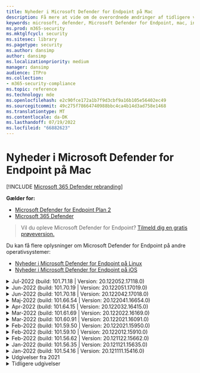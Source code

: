 ```yaml
---
title: Nyheder i Microsoft Defender for Endpoint på Mac
description: Få mere at vide om de overordnede ændringer af tidligere versioner af Microsoft Defender for Endpoint på Mac.
keywords: microsoft, defender, Microsoft Defender for Endpoint, mac, installation, macos, whatsnew
ms.prod: m365-security
ms.mktglfcycl: security
ms.sitesec: library
ms.pagetype: security
ms.author: dansimp
author: dansimp
ms.localizationpriority: medium
manager: dansimp
audience: ITPro
ms.collection:
- m365-security-compliance
ms.topic: reference
ms.technology: mde
ms.openlocfilehash: e2c90fce172a1b7f9d3cbf9a16b105e56402ec49
ms.sourcegitcommit: 49c275f78664740988bbc4ca4b14d3ad758e1468
ms.translationtype: MT
ms.contentlocale: da-DK
ms.lasthandoff: 07/19/2022
ms.locfileid: "66882623"
---
```

# <a name="whats-new-in-microsoft-defender-for-endpoint-on-mac"></a>Nyheder i Microsoft Defender for Endpoint på Mac

[!INCLUDE [Microsoft 365 Defender rebranding](../../includes/microsoft-defender.md)]

**Gælder for:**
- [Microsoft Defender for Endpoint Plan 2](https://go.microsoft.com/fwlink/p/?linkid=2154037)
- [Microsoft 365 Defender](https://go.microsoft.com/fwlink/?linkid=2118804)

> Vil du opleve Microsoft Defender for Endpoint? [Tilmeld dig en gratis prøveversion.](https://signup.microsoft.com/create-account/signup?products=7f379fee-c4f9-4278-b0a1-e4c8c2fcdf7e&ru=https://aka.ms/MDEp2OpenTrial?ocid=docs-wdatp-exposedapis-abovefoldlink)

Du kan få flere oplysninger om Microsoft Defender for Endpoint på andre operativsystemer: 
- [Nyheder i Microsoft Defender for Endpoint på Linux](linux-whatsnew.md) 
- [Nyheder i Microsoft Defender for Endpoint på iOS](ios-whatsnew.md)</br>

<details>
  <summary>Jul-2022 (build: 101.71.18 | Version: 20.122052.17118.0)</summary>

&ensp;Udgivet: **7. jul 2022**<br/>
&ensp;Publiceret: **7. jul 2022**<br/>
&ensp;Build: **101.71.18**<br/>
&ensp;Version: **20.122052.17118.0**<br/>

**Nyheder**

- `mdatp connectivity test` blev udvidet med en ekstra URL-adresse, som produktet kræver for at fungere korrekt. Den nye URL-adresse er [https://go.microsoft.com/fwlink/?linkid=2144709](https://go.microsoft.com/fwlink/?linkid=2144709).
- Indtil nu har niveauet for produktloggen ikke været vedvarende mellem genstart af produktet. Fra og med denne version er der en ny kommandolinjeværktøjsparameter, der fastholder logniveauet. Den nye kommando er `mdatp log level persist --level <level>`.
- Løste en fejl i produktinstallationspakken, der i sjældne tilfælde kan medføre tab af produkttilstand under opdateringer
- Forbedringer af ydeevnen for filkopieringshandlinger og indbyggede macOS-programmer
- Fejlrettelser

<br/>
</details>

<details>
  <summary>Jun-2022 (build: 101.70.19 | Version: 20.122051.17019.0)</summary>

&ensp;Udgivet: **14. juni 2022**<br/>
&ensp;Publiceret: **14. juni 2022**<br/>
&ensp;Build: **101.70.19**<br/>
&ensp;Version: **20.122051.17019.0**<br/>

**Nyheder**

- Løste en fejl, hvor trusselsrelaterede meddelelser ikke altid blev præsenteret for slutbrugeren.
- Forbedringer af ydeevnen & andre fejlrettelser

<br/>
</details>


<details>
  <summary>Jun-2022 (build: 101.70.18 | Version: 20.122042.17018.0)</summary>

&ensp;Udgivet: **2. juni 2022**<br/>
&ensp;Publiceret: **2. juni 2022**<br/>
&ensp;Build: **101.70.18**<br/>
&ensp;Version: **20.122042.17018.0**<br/>

**Nyheder**

- Løste en fejl, hvor installationspakken nogle gange hængende på ubestemt tid under produktopdateringer
- Løste en fejl, hvor produktet nogle gange fejlagtigt registrerede filer i karantænemappen
- Forbedringer af ydeevnen & andre fejlrettelser

<br/>
</details>

<details>
  <summary>Maj-2022 (build: 101.66.54 | Version: 20.122041.16654.0) </summary>

&ensp;Udgivet: **11. maj 2022**<br/>
&ensp;Publiceret: **11. maj 2022**<br/>
&ensp;Build: **101.66.54**<br/>
&ensp;Version: **20.122041.16654.0**<br/>


**Nyheder**

- Løste et problem, hvor `mdatp diagnostic real-time-protection-statistics` den korrekte processti ikke blev udskrevet i nogle tilfælde.
- Fejlrettelser

<br/>
</details>

<details>
  <summary>Apr-2022 (build: 101.64.15 | Version: 20.122032.16415.0)</summary>

&ensp;Udgivet: **26. april 2022**<br/>
&ensp;Publiceret: **26. april 2022**<br/>
&ensp;Build: **101.64.15**<br/>
&ensp;Version: **20.122032.16415.0**<br/>

**Nyheder**

- Løste en regression, der blev introduceret i version 101.61.69, hvor ikonet for statusmenuen nogle gange viste et fejlikon, selvom der ikke kræves nogen handling fra slutbrugeren
- Forbedret feltet `conflicting_applications` i `mdatp health` for kun at vise de seneste 10 processer og også for at inkludere procesnavnene. Det gør det nemmere at identificere, hvilke processer der potentielt er i konflikt med Microsoft Defender for Endpoint til Mac.
- Løste en fejl, `mdatp device-control removable-media policy list` hvor leverandør-id og produkt-id blev vist som decimal i stedet for hexadecimale
- Forbedringer af ydeevnen & andre fejlrettelser

<br/>
</details>

<details>
  <summary>Mar-2022 (build: 101.61.69 | Version: 20.122022.16169.0) </summary>

&ensp;Udgivet: **25. mar 2022**<br/>
&ensp;Publiceret: **25. mar 2022**<br/>
&ensp;Build: **101.61.69**<br/>
&ensp;Version: **20.122022.16169.0**<br/>

**Nyheder**

- Fejlrettelser

<br/>
</details>

<details>
  <summary>Mar-2022 (build: 101.60.91 | Version: 20.122021.16091.0)</summary>

&ensp;Udgivet: **8. mar 2022**<br/>
&ensp;Udgivet: **8. marts 2022**<br/>
&ensp;Build: **101.60.91**<br/>
&ensp;Version: **20.122021.16091.0**<br/>

**Nyheder**

- Denne version indeholder en sikkerhedsopdatering til [CVE-2022-23278](https://msrc-blog.microsoft.com/2022/03/08/guidance-for-cve-2022-23278-spoofing-in-microsoft-defender-for-endpoint/)

<br/>
</details>

<details>
  <summary>Feb-2022 (build: 101.59.50 | Version: 20.122021.15950.0) </summary>

&ensp;Udgivet: **28. feb. 2022**<br/>
&ensp;Publiceret: **28. februar 2022**<br/>
&ensp;Build: **101.59.50**<br/>
&ensp;Version: **20.122021.15950.0**<br/>

**Nyheder**

- Denne version tilføjer understøttelse af macOS 12.3. Fra og med macOS 12.3 [fjerner Apple Python 2.7](https://developer.apple.com/documentation/macos-release-notes/macos-12_3-release-notes). Der vil som standard ikke være installeret nogen Python-version på macOS. **HANDLING ER NØDVENDIG**: 
  - Brugerne skal opdatere Microsoft Defender for Endpoint til Mac til version 101.59.50 (eller nyere), før de opdaterer deres enheder til macOS Monterey 12.3 (eller nyere). Denne minimale version 101.59.50 er en forudsætning for at fjerne Python-relaterede problemer med Microsoft Defender for Endpoint til Mac på macOS Monterey.
  - I forbindelse med fjerninstallationer skal eksisterende MDM-konfigurationer opdateres til Microsoft Defender for Endpoint til Mac version 101.59.50 (eller nyere). Hvis du sender en ældre Microsoft Defender for Endpoint til Mac-versionen via MDM til macOS Monterey 12.3 (eller nyere), medfører det en installationsfejl.

<br/>
</details>

<details>
  <summary>Feb-2022 (build: 101.59.10 | Version: 20.122012.15910.0)</summary>

&ensp;Udgivet: **22. februar 2022**<br/>
&ensp;Publiceret: **22. februar 2022**<br/>
&ensp;Build: **101.59.10**<br/>
&ensp;Version: **20.122012.15910.0**<br/>

**Nyheder**

- Kommandolinjeværktøjet understøtter nu gendannelse af filer, der er sat i karantæne, på en anden placering end den, hvor filen oprindeligt blev registreret. Dette kan gøres via `mdatp threat quarantine restore --id [threat-id] --path [destination-folder]`.
- Udvidet enhedsstyring til håndtering af enheder, der er tilsluttet thunderbolt 3
- Forbedret håndteringen af politikker for enhedsstyring, der indeholder ugyldige leverandør-id'er og produkt-id'er. Før denne version blev hele politikken ignoreret, hvis politikken indeholdt et eller flere ugyldige id'er. Fra og med denne version ignoreres kun de ugyldige dele af politikken. Problemer med politikken vises via `mdatp device-control removable-media policy list`.
- Fejlrettelser

<br/>
</details>

<details>
  <summary>Feb-2022 (build: 101.56.62 | Version: 20.121122.15662.0)</summary>

&ensp;Udgivet: **7. feb. 2022**<br/>
&ensp;Udgivet: **7. feb. 2022**<br/>
&ensp;Build: **101.56.62**<br/>
&ensp;Version: **20.121122.15662.0**<br/>

**Nyheder**

- Fejlrettelser 

<br/>
</details>

<details>
  <summary> Jan-2022 (build: 101.56.35 | Version: 20.121121.15635.0)</summary>

&ensp;Udgivet: **30. januar 2022**<br/>
&ensp;Publiceret: **30. januar 2022**<br/>
&ensp;Build: **101.56.35**<br/>
&ensp;Version: **20.121121.15635.0**<br/>

**Nyheder**

- Programmet er blevet omdøbt fra "Microsoft Defender ATP" til "Microsoft Defender". Slutbrugerne vil se følgende ændringer:
- Stien til programinstallationen er ændret fra `/Application/Microsoft Defender ATP.app` til `/Applications/Microsoft Defender.app`.
- I brugeroplevelsen er forekomster af "Microsoft Defender ATP" blevet erstattet med "Microsoft Defender"
- Løste et problem, hvor nogle VPN-programmer ikke kunne oprette forbindelse på grund af netværksindholdsfilteret, der distribueres med Microsoft Defender for Endpoint til Mac
- Løste et problem, der blev fundet i macOS 12.2 beta 2, hvor installationspakken ikke kunne åbnes på grund af en ændring i operativsystemet, som forhindrer installation af pakker med visse egenskaber. Selvom det ser ud til, at denne os-ændring ikke er inkluderet i den endelige version af macOS 12.2, er det sandsynligt, at den vil blive genindført i en fremtidig macOS-version. Derfor opfordrer vi alle virksomhedsadministratorer til at opdatere Microsoft Defender for Endpoint-pakken i deres administrationskonsol til denne produktversion (eller en nyere version).
- Løste et problem, der kan ses på nogle M1-enheder, hvor produktet sidder fast med ugyldige antimalwaredefinitioner og ikke kunne opdateres til et arbejdssæt af definitioner.
- `mdatp health`output er blevet udvidet med en ekstra attribut kaldet `full_disk_access_enabled` , der kan bruges til at afgøre, om Full Disk Access er tildelt til alle komponenter i Microsoft Defender for Endpoint til Mac.
- Forbedringer af ydeevnen & fejlrettelser

<br/>
</details>

<details>
  <summary>Jan-2022 (build: 101.54.16 | Version: 20.121111.15416.0) </summary>

&ensp;Udgivet: **12. januar 2022**<br/>
&ensp;Publiceret: **12. januar 2022**<br/>
&ensp;Build: **101.54.16**<br/>
&ensp;Version: **20.121111.15416.0**<br/>

**Nyheder**

- macOS 10.14 (Mojave) understøttes ikke længere
- Når en produktindstilling stopper med at blive administreret af administratoren via MDM, vender den nu tilbage til den værdi, den havde, før den blev administreret (den værdi, der er konfigureret lokalt af slutbrugeren, eller, hvis en sådan lokal værdi ikke udtrykkeligt blev angivet, den standardværdi, der bruges af produktet). Før denne ændring bevares den administrerede værdi, efter at en indstilling stoppede med at blive administreret, og den blev stadig brugt af produktet.
- Forbedringer af ydeevnen & fejlrettelser
    
<br/>
</details>

<details><summary>Udgivelser fra 2021 </summary><blockquote>
    <details><summary>(Build: 101.49.25 | Version: 20.121092.14925.0)</summary>

&ensp;Build:  **101.49.25**<br/>
&ensp;Version:  **20.121092.14925.0** <br/>

**Nyheder**

- Tilføjede en ny parameter til kommandolinjeværktøjet for at styre, om arkiver scannes under scanninger efter behov. Dette kan konfigureres via `mdatp config scan-archives --value [enabled/disabled]` . Som standard er dette angivet til aktiveret. 
- Fejlrettelser  

<br/>
</details>
 
<details><summary>(Build: 101.47.27 | Version: 20.121082.14727.0)</summary>

&ensp;Build: **101.47.27**<br/>
&ensp;Version:  **20.121082.14727.0** <br/>

**Nyheder**
- Rettelse af en systemfrysning, der forekommer ved lukning på macOS Mojave og macOS Catalina. 

<br/>
</details>

<details><summary>(Build: 101.43.84 | Version: 20.121082.14384.0)</summary>

&ensp;Build: **101.43.84**<br/>
&ensp;Version:  **20.121082.14384.0** <br/>

**Nyheder**
- Kandidatbuild til macOS 12 (Monterey) 
- Fejlrettelser 

<br/>
</details>

<details><summary>(Build: 101.41.10 | Version: 20.121072.14110.0)</summary>

&ensp;Build: **101.41.10**<br/>
&ensp;Version:  **20.121072.14110.0** <br/>

**Nyheder**
- Nye parametre er føjet til kommandolinjeværktøjet: 
    - Kontrollér graden af parallelitet for on-demand-scanninger. Dette kan konfigureres via `mdatp config maximum-on-demand-scan-threads --value [number-between-1-and-64]` . Der bruges som standard en grad af parallelitet på 2. 
    - Kontrollér, om scanninger efter sikkerhedsintelligensopdateringer er aktiveret eller deaktiveret. Dette kan konfigureres via `mdatp config scan-after-definition-update --value [enabled/disabled]` . Som standard er dette angivet til aktiveret. 
- Ændring af niveauet for produktloggen kræver nu udvidede rettigheder. 
- Forbedringer af ydeevnen & fejlrettelser 

<br/>
</details>

<details><summary>(Build: 101.40.84 | Version: 20.121071.14084.0)</summary>

&ensp;Build:  **101.40.84**<br/>
&ensp;Version:  **20.121071.14084.0** <br/>

**Nyheder**
- Indbygget understøttelse af M1-chip 
- Forbedringer af ydeevnen & fejlrettelser 

<br/>
</details>

<details><summary>(Build: 101.37.97 | Version: 20.121062.13797.0)</summary>

&ensp;Build: **101.37.97**<br/>
&ensp;Version:  **20.121062.13797.0** <br/>

**Nyheder**
- Forbedringer af ydeevnen & fejlrettelser 

<br/>
</details>

<details><summary>(Build: 101.34.28 | Version: 20.121061.13428.0)</summary>

&ensp;Build: **101.34.28**<br/>
&ensp;Version:  **20.121061.13428.0** <br/>

**Nyheder**
- Fejlrettelser 

<br/>
</details>

<details><summary>(Build: 101.34.27 | Version: 20.121052.13427.0)</summary>

&ensp;Build: **101.34.27**<br/>
&ensp;Version:  **20.121052.13427.0** <br/>

**Nyheder**
- Fejlrettelser 

<br/>
</details>

<details><summary>(Build: 101.34.20 | Version: 20.121051.13420.0)</summary>

&ensp;Build: **101.34.20**<br/>
&ensp;Version:  **20.121051.13420.0** <br/>

**Nyheder**
- [Enhedsstyring til macOS](mac-device-control-overview.md)  er nu offentligt tilgængelig. 
- Løste et problem, hvor en hurtig scanning ikke kunne startes fra statusmenuen på macOS 11 (Big Sur). 
- Andre fejlrettelser 

<br/>
</details>

<details><summary>(Build: 101.32.69 | Version: 20.121042.13269.0)</summary>

&ensp;Build: **101.32.69**<br/>
&ensp;Version:  **20.121042.13269.0** <br/>

**Nyheder**
- Løste et problem, hvor samtidig adgang til nøglering fra Microsoft Defender for Endpoint og andre programmer kan føre til beskadigelse af nøglering.

<br/>
</details>

<details><summary>(Build: 101.29.64 | Version: 20.121042.12964.0)</summary>

&ensp;Build: **101.29.64**<br/>
&ensp;Version:  **20.121042.12964.0** <br/> 

**Nyheder**
- Fra og med denne version afhjælpes trusler, der registreres under on-demand-antivirusscanninger, som udløses via kommandolinjeklienten, automatisk. Trusler, der registreres under scanninger, der udløses via brugergrænsefladen, kræver stadig manuel handling. 
- `mdatp diagnostic real-time-protection-statistics` understøtter nu to ekstra parametre: 
    - `--sort`: sorterer outputtet faldende efter det samlede antal scannede filer 
    - `--top N`: viser de øverste N-resultater (fungerer kun, hvis `--sort` der også er angivet) 
- Forbedringer af ydeevnen (specielt til hvornår `YARN` bruges) & fejlrettelser

<br/>
</details>

<details><summary>(Build: 101.27.50 | Version: 20.121022.12750.0)</summary>

&ensp;Build:  **101.27.50**<br/>
&ensp;Version:  **20.121022.12750.0** <br/> 

**Nyheder**
- Rettelse for at imødekomme udløb af Apple-certifikat til macOS Catalina og tidligere. Denne rettelse gendanner TVM-funktionalitet (Threat & Vulnerability Management).  

<br/>
</details>

<details><summary>(Build: 101.25.69 | Version: 20.121022.12569.0)</summary>

&ensp;Build: **101.25.69**<br/>
&ensp;Version:  **20.121022.12569.0** <br/> 

**Nyheder**
- Microsoft Defender for Endpoint på macOS er nu tilgængelig som prøveversion for us government-kunder. Du kan få flere oplysninger  [under Microsoft Defender for Endpoint for us government-kunder](gov.md) . 
- Forbedringer af ydeevnen (især i forbindelse med brug af XCode Simulator-appen) & fejlrettelser. 

<br/>
</details>

<details><summary>(Build: 101.23.64 | Version: 20.121021.12364.0)</summary>

&ensp;Build: **101.23.64**<br/>
&ensp;Version:  **20.121021.12364.0** <br/> 

**Nyheder**
- Der er føjet en ny indstilling til kommandolinjeværktøjet for at få vist oplysninger om den seneste scanning efter behov. Hvis du vil have vist oplysninger om den seneste scanning efter behov, skal du køre `mdatp health --details antivirus`. 
- Forbedringer af ydeevnen & fejlrettelser 

<br/>
</details>

</details>

<details><summary>Tidligere udgivelser </summary><blockquote>
<details><summary>(Build: 101.22.79 | Version: 20.121012.12279.0)</summary>

&ensp;Build: **101.22.79** <br> &ensp;Version: **20.121012.12279.0**<br>

**Nyheder**
- Forbedringer af ydeevnen & fejlrettelser 

<br/>
</details>

<details><summary>(Build: 101.19.88 | Version: 20.121011.11988.0)</summary>

&ensp;Build:**101.19.88**<br>
&ensp;Version: **20.121011.11988.0**<br>

**Nyheder**
- Forbedringer af ydeevnen & fejlrettelser 

<br/>
</details>

<details><summary>(Build: 101.19.48 | Version: 20.120121.11948.0)</summary>

&ensp;Build: **101.19.48**<br>
&ensp;Version: **20.120121.11948.0**<br>

**Nyheder**
> [!NOTE]
> Den gamle kommandolinjeværktøjssyntaks frarådes i denne version. Du kan få oplysninger om den nye syntaks under [Ressourcer](mac-resources.md#configuring-from-the-command-line). 
- Tilføjede en ny kommandolinjeparameter for at deaktivere netværksudvidelsen: `mdatp system-extension network-filter disable`. Denne kommando kan være nyttig til fejlfinding af netværksproblemer, der kan være relateret til Microsoft Defender for Endpoint på Mac. 
- Forbedringer af ydeevnen & fejlrettelser 

<br/>
</details>

<details><summary>(Build: 101.19.21 | Version: 20.120101.11921.0)</summary>

&ensp;Build: **101.19.21**<br>
&ensp;Version: **20.120101.11921.0** <br>

**Nyheder**
- Fejlrettelser 

<br/>
</details>

<details><summary>(Build: 101.15.26 | Version: 20.120102.11526.0)</summary>

&ensp;Build: **101.15.26**<br>
&ensp;Version: **20.120102.11526.0**<br>

**Nyheder**
- Forbedret pålideligheden af agenten, når du kører på macOS 11 Big Sur. 
- Tilføjede en ny kommandolinjeparameter (`--ignore-exclusions`) for at ignorere AV-udeladelser under brugerdefinerede scanninger (`mdatp scan custom`). 
- Forbedringer af ydeevnen & fejlrettelser

<br/> 
</details>

<details><summary>(Build: 101.13.75 | Version: 20.120101.11375.0)</summary>

&ensp;Build: **101.13.75**<br>
&ensp;Version: **20.120101.11375.0**<br>

**Nyheder** 
- Fjernede betingelser, da Microsoft Defender for Endpoint udløste en macOS 11 (Big Sur)-fejl, der manifesterer sig i kerne panik. 
- Løste en hukommelsesfejl i Endpoint Security-systemudvidelsen, når den kører på mac 11 (Big Sur). 
- Fejlrettelser 

<br/>
</details>

<details><summary>(Build: 101.10.72)</summary>

&ensp;Build: **101.10.72** <br>

**Nyheder** 
- Fejlrettelser  

<br/>
</details>

<details><summary>(Build: 101.09.61)</summary>

&ensp;Build: **101.09.61**<br>

**Nyheder** 
- Der er tilføjet en ny administreret indstilling for [deaktivering af muligheden for at sende feedback](mac-preferences.md#show--hide-option-to-send-feedback). 
- Statusmenuikonet viser nu en tilstand, der er i orden, når produktindstillingerne administreres. Tidligere viste ikonet for statusmenuen en advarsels- eller fejltilstand, selvom produktindstillingerne blev administreret af administratoren. 
- Forbedringer af ydeevnen & fejlrettelser 

<br/>
</details>

<details><summary>(Build: 101.09.50)</summary>

&ensp;Build: **101.09.50**<br>

**Nyheder** 
- Denne produktversion er blevet valideret på macOS Big Sur 11 beta 9. 
- Den nye syntaks for mdatp-kommandolinjeværktøjet er nu standardværktøjet. Du kan få flere oplysninger om den nye syntaks under [Ressourcer til Microsoft Defender for Endpoint på macOS](mac-resources.md#configuring-from-the-command-line). 
> [!NOTE]
> Den gamle kommandolinjeværktøjssyntaks fjernes fra produktet **den 1. januar 2021**.
- Udvidet `mdatp diagnostic create` med en ny parameter (`--path [directory]`), der gør det muligt at gemme diagnosticeringslogfilerne i en anden mappe. 
- Forbedringer af ydeevnen & fejlrettelser 

<br/>
</details>

<details><summary>(Build: 101.09.49)</summary>

&ensp;Build: **101.09.49**<br>

**Nyheder** 
- Forbedringer af brugergrænsefladen for at differentiere undtagelser, der administreres af it-administratoren i forhold til undtagelser, der er defineret af den lokale bruger. 
- Forbedret CPU-udnyttelse under on-demand-scanninger. 
- Forbedringer af ydeevnen & fejlrettelser 

<br/>
</details>

<details><summary>(Build: 101.07.23)</summary>

&ensp;Build: **101.07.23**<br>

**Nyheder** 
- Nye felter er føjet til outputtet for `mdatp --health` til kontrol af status for passiv tilstand og EDR-gruppe-id' et. 
> [!NOTE]
> `mdatp --health` erstattes med `mdatp health` i en fremtidig produktopdatering. 
- Løste en fejl, hvor automatisk indsendelse af eksempler ikke blev markeret som administreret i brugergrænsefladen. 
- Der er tilføjet nye indstillinger til styring af opbevaring af elementer i antivirusscanningshistorikken. Du kan nu [angive det antal dage, elementer skal bevares i scanningsoversigten](mac-preferences.md#antivirus-scan-history-retention-in-days) , og [angive det maksimale antal elementer i scanningshistorikken](mac-preferences.md#maximum-number-of-items-in-the-antivirus-scan-history). 
- Fejlrettelser 

<br/>
</details>

<details><summary>(Build: 101.06.63)</summary>

&ensp;Build: **101.06.63**<br>

**Nyheder** 
- Håndterede en regression af ydeevnen, der blev introduceret i versionen `101.05.17`. Regressionen blev introduceret med rettelsen for at fjerne kerne panik nogle kunder har observeret, når de tilgår SMB-aktier. Vi har tilbageført denne kodeændring og undersøger alternative måder at eliminere kerne panik på. 

<br/>
</details>

<details><summary>(Build: 101.05.17)</summary>

&ensp;Build: **101.05.17**<br> 

**Nyheder** 
> [!IMPORTANT]
> Vi arbejder på en ny og forbedret syntaks for `mdatp` kommandolinjeværktøjet. Den nye syntaks er i øjeblikket standard i kanalerne Insider Fast og Insider Slow update. Vi opfordrer dig til at famliliarize dig selv med denne nye syntaks. Vi vil fortsætte med at understøtte den gamle syntaks parallelt med den nye syntaks og vil give mere kommunikation omkring udfasningsplanen for den gamle syntaks i de kommende måneder. 
- Løste en kerne-panik, der nogle gange opstod under adgang til SMB-filshares. 
- Forbedringer af ydeevnen & fejlrettelser 

<br/>
</details>

<details><summary>(Build: 101.05.16)</summary>

&ensp;Build: **101.05.16**<br>

**Nyheder** 
- Forbedringer af hurtig scanningslogik for at reducere antallet af scannede filer væsentligt. 
- Tilføjede [understøttelse af autofuldførelse](mac-resources.md#how-to-enable-autocompletion) for kommandolinjeværktøjet. 
- Fejlrettelser 

<br/>
</details>

<details><summary>(Build: 101.03.12)</summary>

&ensp;Build: **101.03.12**<br>

**Nyheder** 
- Forbedringer af ydeevnen & fejlrettelser 

<br/>
</details>

<details><summary>(Build: 101.01.54)</summary>

&ensp;Build: **101.01.54**<br>

**Nyheder** 
- Forbedringer omkring kompatibilitet med tidsmaskine 
- Forbedringer af hjælp til handicappede 
- Forbedringer af ydeevnen & fejlrettelser 

<br/>
</details>

<details><summary>(Build: 101.00.31)</summary>

&ensp;Build: **101.00.31** <br>

**Nyheder** 
- Forbedret [produkt onboardingoplevelse for Intune brugere](/mem/intune/apps/apps-advanced-threat-protection-macos) 
-  [Antivirusudeladelser understøtter nu jokertegn](mac-exclusions.md#supported-exclusion-types)
- Muligheden for at udløse antivirusscanninger er blevet tilføjet fra macOS-genvejsmenuen. Du kan nu højreklikke på en fil eller en mappe i Finder og vælge **Scan med Microsoft Defender for Endpoint**. 
- Nedgradering af produkter på stedet er nu udtrykkeligt ikke tilladt af installationsprogrammet. Hvis du har brug for at nedgradere, skal du først fjerne den eksisterende version og konfigurere din enhed igen. 
- Andre forbedringer af ydeevnen & fejlrettelser 

<br/>
</details>

<details><summary>(Build: 100.90.27)</summary>

&ensp;Build: **100.90.27** <br>   

**Nyheder** 
- Du kan nu [angive en opdateringskanal](mac-updates.md#set-the-channel-name) for Microsoft Defender for Endpoint på macOS, der er forskellig fra opdateringskanalen for hele systemet. 
- Nyt produktikon 
- Andre forbedringer af brugeroplevelsen 
- Fejlrettelser 

<br/>
</details>

<details><summary>(Build: 100.86.92)</summary>

&ensp;Build: **100.86.92**<br>

**Nyheder** 
- Forbedringer omkring kompatibilitet med tidsmaskine 
- Løste et problem, hvor produktet nogle gange ikke rensede alle filer under `/Library/Application Support/Microsoft/Defender` under fjernelsen. 
- Reducerede produktets CPU-udnyttelse, når Microsoft-produkter opdateres via Microsoft Automatiske opdateringer. 
- Andre forbedringer af ydeevnen & fejlrettelser 

<br/>
</details>

<details><summary>(Build: 100.86.91)</summary>

&ensp;Build: **100.86.91**<br>

**Nyheder**
> [!CAUTION]
> For at sikre den mest komplette beskyttelse af dine macOS-enheder og i overensstemmelse med Apple stopper leveringen af indbyggede sikkerhedsopdateringer fra MacOS til os-versioner, der er ældre end [aktuel - 2], understøttes udrulning og opdateringer af MDATP til Mac ikke længere på macOS Sierra [10.12]. MDATP til Mac-opdateringer og -forbedringer leveres til enheder, der kører versioner Catalina [10.15], Mojave [10.14] og High Sierra [10.13].
>
> Hvis du allerede har MDATP til Mac installeret på dine Sierra [10.12]-enheder, skal du opgradere til den nyeste macOS-version for at fjerne risikoen for at miste beskyttelse.

-  Forbedringer af ydeevnen & fejlrettelser 

<br/>
</details>

<details><summary>(Build: 100.83.73)</summary>

&ensp;Build: **100.83.73**<br>

**Nyheder**
- It-administratorer har tilføjet flere kontrolelementer i forbindelse [med administration af udelukkelser](mac-preferences.md#exclusion-merge-policy),  [administration af indstillinger for trusselstyper](mac-preferences.md#threat-type-settings-merge-policy) og [ikke-tilladte trusselshandlinger](mac-preferences.md#disallowed-threat-actions). 
- Når Fuld diskadgang ikke er aktiveret på enheden, vises der nu en advarsel i statusmenuen. 
- Forbedringer af ydeevnen & fejlrettelser
 
<br/>
</details>

<details><summary>(Build: 100.82.60)</summary>

&ensp;Build: **100.82.60** <br>

**Nyheder**
- Løste et problem, hvor produktet ikke kan begynde at følge en definitionsopdatering.

<br/> 
</details>

<details><summary>(Build: 100.80.42)</summary>

&ensp;Build: **100.80.42**<br>

**Nyheder**
- Fejlrettelser

<br/> 
</details>

<details><summary>(Build: 100.79.42)</summary>

&ensp;Build: **100.79.42**<br>

**Nyheder**
- Løste et problem, hvor Microsoft Defender for Endpoint på Mac nogle gange forstyrrede Time Machine. 
- Tilføjede en ny parameter til kommandolinjeværktøjet til test af forbindelsen til backendtjenesten
 
  ```bash
  mdatp connectivity test
  ```
- Tilføjede muligheden for at få vist hele trusselshistorikken i brugergrænsefladen (du kan få adgang til den i oversigtsvisningen **beskyttelse** ). 
- Forbedringer af ydeevnen & fejlrettelser

<br/>
</details>

<details><summary>(Build: 100.72.15)</summary> 

&ensp;Build: **100.72.15**<br>

**Nyheder**
- Fejlrettelser 

<br/>
</details>

<details><summary>(Build: 100.70.99)</summary> 

&ensp;Build: **100.70.99**<br>

**Nyheder**
- Løste et problem, der påvirker nogle brugeres mulighed for at opgradere til macOS Catalina, når beskyttelse i realtid er aktiveret. Dette sporadiske problem skyldtes, at Microsoft Defender for Endpoint låser filer i Catalina-opgraderingspakken under scanning efter trusler, hvilket førte til fejl i opgraderingssekvensen.

<br/>
</details> 

<details><summary>(Build: 100.68.99)</summary> 

&ensp;Build: **100.68.99**<br>

**Nyheder**
- Tilføjede muligheden for at konfigurere antivirusfunktionen til at køre i [passiv tilstand](mac-preferences.md#enforcement-level-for-antivirus-engine). 
- Forbedringer af ydeevnen & fejlrettelser 

<br/>
</details>

<details><summary>(Build: 100.65.28)</summary> 

&ensp;Build: **100.65.28**<br>

**Nyheder**
- Tilføjet understøttelse af macOS Catalina. 
> [!CAUTION]
> macOS 10.15 (Catalina) indeholder nye forbedringer af sikkerhed og beskyttelse af personlige oplysninger. Fra og med denne version kan programmer som standard ikke få adgang til visse placeringer på disken (f.eks. dokumenter, downloads, desktop osv.) uden eksplicit samtykke. Hvis dette samtykke ikke er til stede, er Microsoft Defender for Endpoint ikke i stand til fuldt ud at beskytte din enhed.
> 
> Mekanismen for tildeling af dette samtykke afhænger af, hvordan du har installeret Microsoft Defender for Endpoint:
> 
> - I forbindelse med manuelle udrulninger skal du se de opdaterede instruktioner i [emnet Manuel udrulning](mac-install-manually.md#how-to-allow-full-disk-access).
> - I forbindelse med administrerede udrulninger skal du se de opdaterede instruktioner i emnerne [for JAMF-baseret udrulning](mac-install-with-jamf.md) og  [Microsoft Intune-baseret udrulning](mac-install-with-intune.md#create-system-configuration-profiles). 

- Forbedringer af ydeevnen & fejlrettelser 

<br/>
</details>

<br/><br/>
</details>
